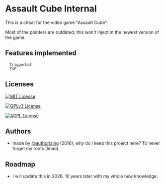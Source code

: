 
# Assault Cube Internal

This is a cheat for the video game "Assault Cube".

Most of the pointers are outdated, this won't inject in the newest version of the game.


## Features implemented


```http
  Triggerbot
  ESP
```

## Licenses

[![MIT License](https://img.shields.io/badge/License-MIT-green.svg)](https://choosealicense.com/licenses/mit/)

[![GPLv3 License](https://img.shields.io/badge/License-GPL%20v3-yellow.svg)](https://opensource.org/licenses/)

[![AGPL License](https://img.shields.io/badge/license-AGPL-blue.svg)](http://www.gnu.org/licenses/agpl-3.0)


## Authors

- made by [@authorizing](https://www.github.com/authorizing) (2016), why do I keep this project here? To never forget my roots (lmao).


## Roadmap

- I will update this in 2026, 10 years later with my whole new knowledge.
